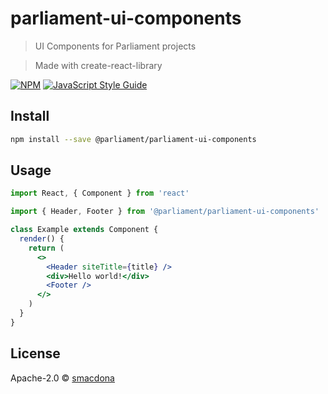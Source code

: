 # parliament-ui-components

> UI Components for Parliament projects

> Made with create-react-library

[![NPM](https://img.shields.io/npm/v/parliament-ui-components-too.svg)](https://www.npmjs.com/package/parliament-ui-components-too) [![JavaScript Style Guide](https://img.shields.io/badge/code_style-standard-brightgreen.svg)](https://standardjs.com)

## Install

```bash
npm install --save @parliament/parliament-ui-components
```

## Usage

```jsx
import React, { Component } from 'react'

import { Header, Footer } from '@parliament/parliament-ui-components'

class Example extends Component {
  render() {
    return (
      <>
        <Header siteTitle={title} />
        <div>Hello world!</div>
        <Footer />
      </>
    )
  }
}
```

## License

Apache-2.0 © [smacdona](https://github.com/smacdona)
